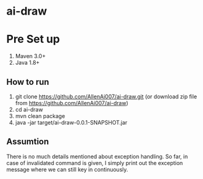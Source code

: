 # ai-draw
# Pre Set up
1. Maven 3.0+
2. Java 1.8+

## How to run
1. git clone https://github.com/AllenAi007/ai-draw.git
(or download zip file from https://github.com/AllenAi007/ai-draw)
2. cd ai-draw
3. mvn clean package
4. java -jar target/ai-draw-0.0.1-SNAPSHOT.jar 

## Assumtion
There is no much details mentioned about exception handling.
So far, in case of invalidated command is given, I simply print out the exception message where we can still key in continuously. 